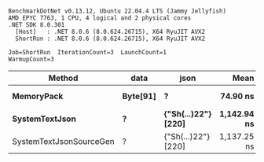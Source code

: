```

BenchmarkDotNet v0.13.12, Ubuntu 22.04.4 LTS (Jammy Jellyfish)
AMD EPYC 7763, 1 CPU, 4 logical and 2 physical cores
.NET SDK 8.0.301
  [Host]   : .NET 8.0.6 (8.0.624.26715), X64 RyuJIT AVX2
  ShortRun : .NET 8.0.6 (8.0.624.26715), X64 RyuJIT AVX2

Job=ShortRun  IterationCount=3  LaunchCount=1  
WarmupCount=3  

```
| Method                  | data     | json                | Mean        | Error     | StdDev   | Min         | Max         | Gen0   | Allocated |
|------------------------ |--------- |-------------------- |------------:|----------:|---------:|------------:|------------:|-------:|----------:|
| **MemoryPack**              | **Byte[91]** | **?**                   |    **74.90 ns** |  **3.820 ns** | **0.209 ns** |    **74.70 ns** |    **75.12 ns** | **0.0019** |     **168 B** |
| **SystemTextJson**          | **?**        | **{&quot;Sh(...)22&quot;} [220]** | **1,142.94 ns** | **85.461 ns** | **4.684 ns** | **1,139.57 ns** | **1,148.29 ns** | **0.0019** |     **168 B** |
| SystemTextJsonSourceGen | ?        | {&quot;Sh(...)22&quot;} [220] | 1,137.25 ns |  7.878 ns | 0.432 ns | 1,136.96 ns | 1,137.75 ns | 0.0019 |     168 B |
